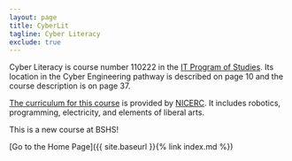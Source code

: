 ```yaml
---
layout: page
title: CyberLit
tagline: Cyber Literacy
exclude: true
---
```

Cyber Literacy is course number 110222 in the 
<a href="https://education.ky.gov/CTE/ctepa/Documents/IT--2017-2019.pdf">IT Program of Studies</a>. 
Its location in the Cyber Engineering pathway is described on page 10 and 
the course description is on page 37.

<a href="https://nicerc.org/curricula/cyber-literacy/">The curriculum for this course</a> 
is provided by <a href="https://nicerc.org/">NICERC</a>. 
It includes robotics, programming, electricity, and elements of liberal arts.

This is a new course at BSHS!

[Go to the Home Page]({{ site.baseurl }}{% link index.md %})
